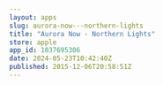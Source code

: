 ```yaml
---
layout: apps
slug: aurora-now---northern-lights
title: "Aurora Now - Northern Lights"
store: apple
app_id: 1037695306
date: 2024-05-23T10:42:40Z
published: 2015-12-06T20:58:51Z
---
```

